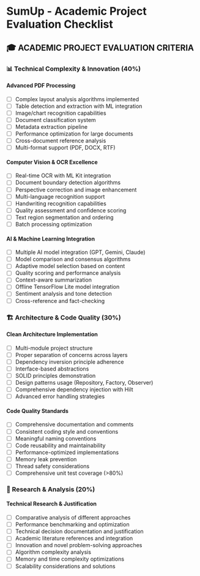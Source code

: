 # SumUp - Academic Project Evaluation Checklist

## 🎓 **ACADEMIC PROJECT EVALUATION CRITERIA**

### **📊 Technical Complexity & Innovation (40%)**

#### **Advanced PDF Processing**
- [ ] Complex layout analysis algorithms implemented
- [ ] Table detection and extraction with ML integration
- [ ] Image/chart recognition capabilities
- [ ] Document classification system
- [ ] Metadata extraction pipeline
- [ ] Performance optimization for large documents
- [ ] Cross-document reference analysis
- [ ] Multi-format support (PDF, DOCX, RTF)

#### **Computer Vision & OCR Excellence**
- [ ] Real-time OCR with ML Kit integration
- [ ] Document boundary detection algorithms
- [ ] Perspective correction and image enhancement
- [ ] Multi-language recognition support
- [ ] Handwriting recognition capabilities
- [ ] Quality assessment and confidence scoring
- [ ] Text region segmentation and ordering
- [ ] Batch processing optimization

#### **AI & Machine Learning Integration**
- [ ] Multiple AI model integration (GPT, Gemini, Claude)
- [ ] Model comparison and consensus algorithms
- [ ] Adaptive model selection based on content
- [ ] Quality scoring and performance analysis
- [ ] Context-aware summarization
- [ ] Offline TensorFlow Lite model integration
- [ ] Sentiment analysis and tone detection
- [ ] Cross-reference and fact-checking

### **🏗️ Architecture & Code Quality (30%)**

#### **Clean Architecture Implementation**
- [ ] Multi-module project structure
- [ ] Proper separation of concerns across layers
- [ ] Dependency inversion principle adherence
- [ ] Interface-based abstractions
- [ ] SOLID principles demonstration
- [ ] Design patterns usage (Repository, Factory, Observer)
- [ ] Comprehensive dependency injection with Hilt
- [ ] Advanced error handling strategies

#### **Code Quality Standards**
- [ ] Comprehensive documentation and comments
- [ ] Consistent coding style and conventions
- [ ] Meaningful naming conventions
- [ ] Code reusability and maintainability
- [ ] Performance-optimized implementations
- [ ] Memory leak prevention
- [ ] Thread safety considerations
- [ ] Comprehensive unit test coverage (>80%)

### **🔬 Research & Analysis (20%)**

#### **Technical Research & Justification**
- [ ] Comparative analysis of different approaches
- [ ] Performance benchmarking and optimization
- [ ] Technical decision documentation and justification
- [ ] Academic literature references and integration
- [ ] Innovation and novel problem-solving approaches
- [ ] Algorithm complexity analysis
- [ ] Memory and time complexity optimizations
- [ ] Scalability considerations and solutions